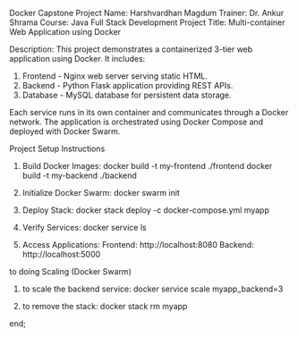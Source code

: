 Docker Capstone Project
Name: Harshvardhan Magdum
Trainer: Dr. Ankur Shrama
Course: Java Full Stack Development
Project Title: Multi-container Web Application using Docker

Description:
This project demonstrates a containerized 3-tier web application using Docker.
It includes:
1. Frontend - Nginx web server serving static HTML.
2. Backend - Python Flask application providing REST APIs.
3. Database - MySQL database for persistent data storage.

Each service runs in its own container and communicates through a Docker network.
The application is orchestrated using Docker Compose and deployed with Docker Swarm.

Project Setup Instructions

1. Build Docker Images:
   docker build -t my-frontend ./frontend
   docker build -t my-backend ./backend

2. Initialize Docker Swarm:
   docker swarm init

3. Deploy Stack:
   docker stack deploy -c docker-compose.yml myapp

4. Verify Services:
   docker service ls

5. Access Applications:
   Frontend: http://localhost:8080
   Backend: http://localhost:5000


to doing Scaling (Docker Swarm)

1. to scale the backend service:
   docker service scale myapp_backend=3

2. to remove the stack:
   docker stack rm myapp

end;

